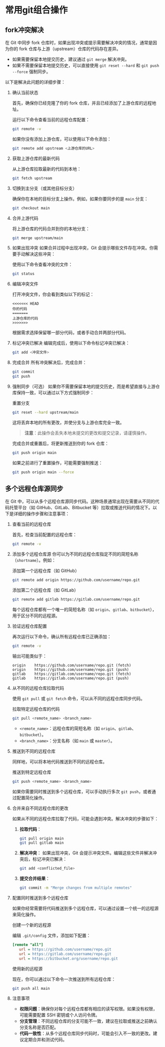 # 常用git组合操作

## fork冲突解决

在 Git 中同步 fork 仓库时，如果出现冲突或提示需要解决冲突的情况，通常是因为你的 fork 仓库与上游（upstream）仓库的代码存在差异。

- 如果需要保留本地提交历史，建议通过 `git merge` 解决冲突。
- 如果不需要保留本地提交历史，可以直接使用 `git reset --hard` 和 `git push --force` 强制同步。

以下是解决此问题的详细步骤：

1. 确认当前状态

   首先，确保你已经克隆了你的 fork 仓库，并且已经添加了上游仓库的远程地址。

   运行以下命令查看当前的远程仓库配置：

   ```bash
   git remote -v
   ```

   如果你没有添加上游仓库，可以使用以下命令添加：

   ```bash
   git remote add upstream <上游仓库的URL>
   ```

2. 获取上游仓库的最新代码

   从上游仓库拉取最新的代码到本地：

   ```bash
   git fetch upstream
   ```

3. 切换到主分支（或其他目标分支）

   确保你在本地的目标分支上操作。例如，如果你要同步的是 `main` 分支：

   ```bash
   git checkout main
   ```

4. 合并上游代码

   将上游仓库的代码合并到你的本地分支：

   ```bash
   git merge upstream/main
   ```

5. 如果出现冲突
   如果合并过程中出现冲突，Git 会提示哪些文件存在冲突。你需要手动解决这些冲突：

   使用以下命令查看冲突的文件：

   ```bash
   git status
   ```

6. 编辑冲突文件

   打开冲突文件，你会看到类似以下的标记：

   ```plaintext
   <<<<<<< HEAD
   你的代码
   =======
   上游仓库的代码
   >>>>>>>
   ```

   根据需求选择保留哪一部分代码，或者手动合并两部分代码。

7. 标记冲突已解决
   编辑完成后，使用以下命令标记冲突已解决：

   ```bash
   git add <冲突文件>
   ```

8. 完成合并
   所有冲突解决后，完成合并：

   ```bash
   git commit
   git push
   ```

9. 强制同步（可选）
   如果你不需要保留本地的提交历史，而是希望直接与上游仓库保持一致，可以通过以下方式强制同步：

   重置分支

   ```bash
   git reset --hard upstream/main
   ```

   这将丢弃本地的所有更改，并使分支与上游仓库完全一致。

   > **注意**：此操作会丢失本地未提交的更改和提交记录，请谨慎操作。

   完成合并或重置后，将更新推送到你的 fork 仓库：

   ```bash
   git push origin main
   ```

   如果之前进行了重置操作，可能需要强制推送：

   ```bash
   git push origin main --force
   ```

## 多个远程仓库源同步

在 Git 中，可以从多个远程仓库源同步代码。这种场景通常出现在需要从不同的代码托管平台（如 GitHub、GitLab、Bitbucket 等）拉取或推送代码的情况下。以下是详细的操作步骤和注意事项：

1. 查看当前的远程仓库

   首先，检查当前配置的远程仓库：

   ```bash
   git remote -v
   ```

2. 添加多个远程仓库源
   你可以为不同的远程仓库指定不同的简短名称（`shortname`）。例如：

   添加第一个远程仓库（如 GitHub）

   ```bash
   git remote add origin https://github.com/username/repo.git
   ```

   添加第二个远程仓库（如 GitLab）

   ```bash
   git remote add gitlab https://gitlab.com/username/repo.git
   ```

   每个远程仓库都有一个唯一的简短名称（如 `origin`、`gitlab`、`bitbucket`），用于区分不同的远程源。

3. 验证远程仓库配置

   再次运行以下命令，确认所有远程仓库已正确添加：

   ```bash
   git remote -v
   ```

   输出可能类似于：

   ```plaintxt
   origin    https://github.com/username/repo.git (fetch)
   origin    https://github.com/username/repo.git (push)
   gitlab    https://gitlab.com/username/repo.git (fetch)
   gitlab    https://gitlab.com/username/repo.git (push)
   ```

4. 从不同的远程仓库拉取代码

   使用 `git pull` 或 `git fetch` 命令，可以从不同的远程仓库同步代码。

   拉取特定远程仓库的代码

   ```bash
   git pull <remote_name> <branch_name>
   ```

   - `<remote_name>`：远程仓库的简短名称（如 `origin`、`gitlab`、`bitbucket`）。
   - `<branch_name>`：分支名称（如 `main` 或 `master`）。

5. 推送到不同的远程仓库

   同样地，可以将本地代码推送到不同的远程仓库。

   推送到特定远程仓库

   ```bash
   git push <remote_name> <branch_name>
   ```

   如果你需要同时推送到多个远程仓库，可以手动执行多次 `git push`，或者通过配置简化操作。

6. 合并来自不同远程仓库的更改

   如果从不同的远程仓库拉取了代码，可能会遇到冲突。解决冲突的步骤如下：

   1. **拉取代码**：

      ```bash
      git pull origin main
      git pull gitlab main
      ```

   2. **解决冲突**：
      如果出现冲突，Git 会提示冲突文件。编辑这些文件并解决冲突后，标记冲突已解决：

      ```bash
      git add <conflicted_file>
      ```

   3. **提交合并结果**：

      ```bash
      git commit -m "Merge changes from multiple remotes"
      ```

7. 配置同时推送到多个远程仓库

   如果你经常需要将代码推送到多个远程仓库，可以通过设置一个统一的远程源来简化操作。

   创建一个新的远程源

   编辑 `.git/config` 文件，添加如下配置：

   ```ini
   [remote "all"]
      url = https://github.com/username/repo.git
      url = https://gitlab.com/username/repo.git
      url = https://bitbucket.org/username/repo.git
   ```

   使用新的远程源

   现在，你可以通过以下命令一次推送到所有远程仓库：

   ```bash
   git push all main
   ```

8. 注意事项

   - **权限问题**：确保你对每个远程仓库都有相应的读写权限。如果没有权限，可能需要配置 SSH 密钥或个人访问令牌。
   - **分支管理**：不同远程仓库的分支可能不一致，建议在拉取或推送之前确认分支名称是否匹配。
   - **代码一致性**：从多个远程仓库同步代码时，可能会引入不一致的更改。建议定期合并和测试代码。
